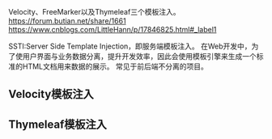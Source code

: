 Velocity、FreeMarker以及Thymeleaf三个模板注入。
<https://forum.butian.net/share/1661>
<https://www.cnblogs.com/LittleHann/p/17846825.html#_label1>

SSTI:Server Side Template Injection，即服务端模板注入。
在Web开发中，为了使用户界面与业务数据分离，提升开发效率，因此会使用模板引擎来生成一个标准的HTML文档用来数据的展示。
常见于前后端不分离的项目。
## **Velocity模板注入**






## **Thymeleaf模板注入**


